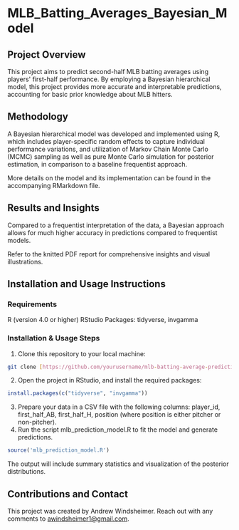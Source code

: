 # MLB_Batting_Averages_Bayesian_Model

## Project Overview
This project aims to predict second-half MLB batting averages using players' first-half performance. By employing a Bayesian hierarchical model, this project provides more accurate and interpretable predictions, accounting for basic prior knowledge about MLB hitters.

## Methodology
A Bayesian hierarchical model was developed and implemented using R, which includes player-specific random effects to capture individual performance variations, and utilization of Markov Chain Monte Carlo (MCMC) sampling as well as pure Monte Carlo simulation for posterior estimation, in comparison to a baseline frequentist approach.

More details on the model and its implementation can be found in the accompanying RMarkdown file.

## Results and Insights
Compared to a frequentist interpretation of the data, a Bayesian approach allows for much higher accuracy in predictions compared to frequentist models.

Refer to the knitted PDF report for comprehensive insights and visual illustrations.

## Installation and Usage Instructions

### Requirements
R (version 4.0 or higher)
RStudio
Packages: tidyverse, invgamma

### Installation & Usage Steps
1. Clone this repository to your local machine:
```bash
git clone [https://github.com/yourusername/mlb-batting-average-prediction.git](https://github.com/awindsheimer1/MLB_Batting_Averages_Bayesian_Model)
```
2. Open the project in RStudio, and install the required packages:
```R
install.packages(c("tidyverse", "invgamma"))
```
3. Prepare your data in a CSV file with the following columns: player_id, first_half_AB, first_half_H, position (where position is either pitcher or non-pitcher).
4. Run the script mlb_prediction_model.R to fit the model and generate predictions.
```R
source('mlb_prediction_model.R')
```
The output will include summary statistics and visualization of the posterior distributions.

## Contributions and Contact
This project was created by Andrew Windsheimer. Reach out with any comments to [awindsheimer1@gmail.com](awindsheimer1@gmail.com).

